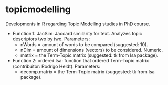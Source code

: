 # topicmodelling
Developments in R regarding Topic Modelling studies in PhD course.
- Function 1: JacSim: Jaccard similarity for text. Analyzes topic descriptors two by two. Parameters:
  - nWords = amount of words to be compared (suggested: 10).
  - nDim = amount of dimensions (vectors) to be considered. Numeric.
  - matrix = the Term-Topic matrix (suggested: tk from lsa package).
- Function 2: ordered.lsa: function that ordered Term-Topic matrix (contribuitor: Rodrigo Heldt). Parameters:
  - decomp.matrix = the Term-Topic matrix (suggested: tk from lsa package).
